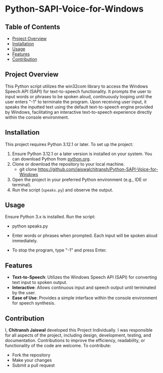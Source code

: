 # Python-SAPI-Voice-for-Windows

## Table of Contents
- [Project Overview](#project-overview)
- [Installation](#installation)
- [Usage](#usage)
- [Features](#features)
- [Contribution](#contribution)


## Project Overview
This Python script utilizes the win32com library to access the Windows Speech API (SAPI) for text-to-speech functionality. It prompts the user to input words or phrases to be spoken aloud, continuously looping until the user enters "-1" to terminate the program. Upon receiving user input, it speaks the inputted text using the default text-to-speech engine provided by Windows, facilitating an interactive text-to-speech experience directly within the console environment.


## Installation
This project requires Python 3.12.1 or later.
To set up the project:
1. Ensure Python 3.12.1 or a later version is installed on your system. You can download Python from [python.org](https://www.python.org/downloads/).
2. Clone or download the repository to your local machine.
      - git clone <https://github.com/jaiswalchitransh/Python-SAPI-Voice-for-Windows>
4. Open the project in your preferred Python environment (e.g., IDE or terminal).
5. Run the script (`speaks.py`) and observe the output.


## Usage
Ensure Python 3.x is installed. Run the script:

- python speaks.py
  
- Enter words or phrases when prompted. Each input will be spoken aloud immediately.
- To stop the program, type "-1" and press Enter.


## Features
- **Text-to-Speech**: Utilizes the Windows Speech API (SAPI) for converting text input to spoken output.
- **Interactive**: Allows continuous input and speech output until terminated by the user.
- **Ease of Use**: Provides a simple interface within the console environment for speech synthesis.


## Contribution
I, **Chitransh Jaiswal** developed this Project Individually. I was responsible for all aspects of the project, including design, development, testing, and documentation.
Contributions to improve the efficiency, readability, or functionality of the code are welcome. To contribute:
- Fork the repository
- Make your changes
- Submit a pull request
